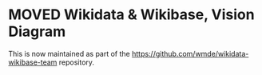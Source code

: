 # MOVED Wikidata & Wikibase, Vision Diagram

This is now maintained as part of the https://github.com/wmde/wikidata-wikibase-team repository.

